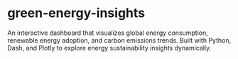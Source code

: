 # green-energy-insights
An interactive dashboard that visualizes global energy consumption, renewable energy adoption, and carbon emissions trends. Built with Python, Dash, and Plotly to explore energy sustainability insights dynamically.
